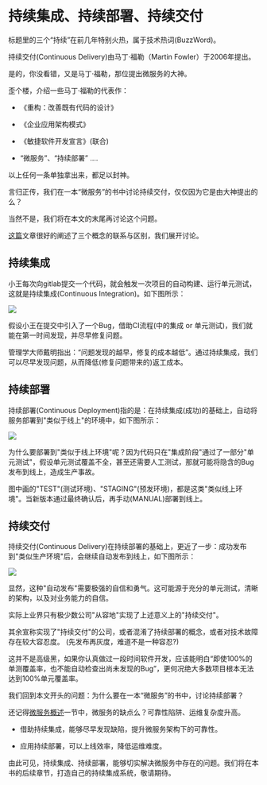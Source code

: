 # 持续集成、持续部署、持续交付

标题里的三个“持续”在前几年特别火热，属于技术热词(BuzzWord)。

持续交付(Continuous Delivery)由马丁·福勒（Martin Fowler）于2006年提出。

是的，你没看错，又是马丁·福勒，那位提出微服务的大神。

歪个楼，介绍一些马丁·福勒的代表作：

- 《重构：改善既有代码的设计》

- 《企业应用架构模式》

- 《敏捷软件开发宣言》(联合)

- “微服务”、“持续部署” ....

以上任何一条单独拿出来，都足以封神。

言归正传，我们在一本“微服务”的书中讨论持续交付，仅仅因为它是由大神提出的么？

当然不是，我们将在本文的末尾再讨论这个问题。

[这篇](https://www.mindtheproduct.com/what-the-hell-are-ci-cd-and-devops-a-cheatsheet-for-the-rest-of-us/)文章很好的阐述了三个概念的联系与区别，我们展开讨论。

## 持续集成

小王每次向gitlab提交一个代码，就会触发一次项目的自动构建、运行单元测试，这就是持续集成(Continuous Integration)。如下图所示：

![](https://image.xiaoxiaofeng.site/blog/2023/05/18/xxf-20230518102316.png?xxfjava)

假设小王在提交中引入了一个Bug，借助CI流程(中的集成 or 单元测试)，我们就能在第一时间发现，并尽早修复问题。

管理学大师戴明指出：“问题发现的越早，修复的成本越低”。通过持续集成，我们可以尽早发现问题，从而降低(修复问题带来的)返工成本。

## 持续部署

持续部署(Continuous Deployment)指的是：在持续集成(成功)的基础上，自动将服务部署到"类似于线上"的环境中，如下图所示：

![](https://image.xiaoxiaofeng.site/blog/2023/05/18/xxf-20230518102321.png?xxfjava)

为什么要部署到"类似于线上环境"呢？因为代码只在"集成阶段"通过了一部分"单元测试"，假设单元测试覆盖不全，甚至还需要人工测试，那就可能将隐含的Bug发布到线上，造成生产事故。

图中画的"TEST"(测试环境)、"STAGING"(预发环境)，都是这类"类似线上环境"。当新版本通过最终确认后，再手动(MANUAL)部署到线上。

## 持续交付

持续交付(Continuous Delivery)在持续部署的基础上，更近了一步：成功发布到"类似生产环境"后，会继续自动发布到线上，如下图所示：

![](https://image.xiaoxiaofeng.site/blog/2023/05/18/xxf-20230518102324.png?xxfjava)

显然，这种"自动发布"需要极强的自信和勇气。这可能源于充分的单元测试，清晰的架构，以及对业务能力的自信。

实际上业界只有极少数公司"从容地"实现了上述意义上的"持续交付"。

其余宣称实现了"持续交付"的公司，或者混淆了持续部署的概念，或者对技术故障存在较大容忍度。 (先发布再灰度，难道不是一种容忍?)

这并不是高级黑，如果你认真做过一段时间软件开发，应该能明白“即使100%的单测覆盖率，也不能自动检查出尚未发现的Bug”，更何况绝大多数项目根本无法达到100%单元覆盖率。

我们回到本文开头的问题：为什么要在一本“微服务”的书中，讨论持续部署？

还记得[微服务概述](./micro-service-intro.md)一节中，微服务的缺点么？可靠性陷阱、运维复杂度升高。

- 借助持续集成，能够尽早发现缺陷，提升微服务架构下的可靠性。

- 应用持续部署，可以上线效率，降低运维难度。

由此可见，持续集成、持续部署，能够切实解决微服务中存在的问题。我们将在本书的后续章节，打造自己的持续集成系统，敬请期待。

